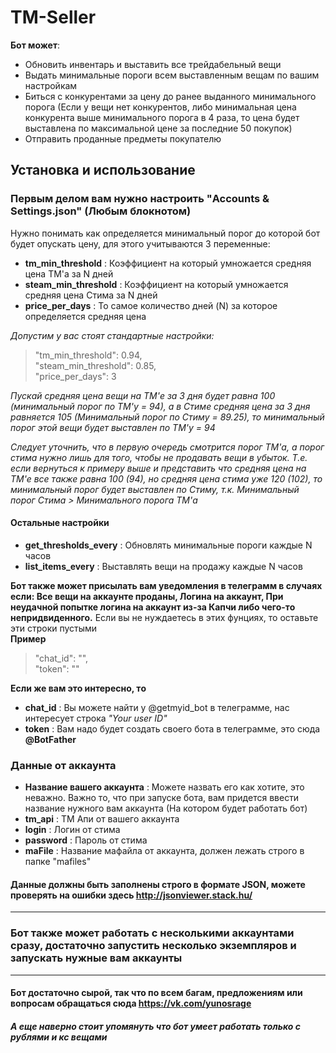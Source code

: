 # TM-Seller

**Бот может**:
* Обновить инвентарь и выставить все трейдабельный вещи
* Выдать минимальные пороги всем выставленным вещам по вашим настройкам
* Биться с конкурентами за цену до ранее выданного минимального порога (Если у вещи нет конкурентов, либо минимальная цена конкурента выше минимального порога в 4 раза, то цена будет выставлена по максимальной цене за последние 50 покупок)
* Отправить проданные предметы покупателю

## Установка и использование
### Первым делом вам нужно настроить "Accounts & Settings.json" (Любым блокнотом)
Нужно понимать как определяется минимальный порог до которой бот будет опускать цену, для этого учитываются 3 переменные:
* **tm_min_threshold** : Коэффициент на который умножается средняя цена TM'a за N дней
* **steam_min_threshold** : Коэффициент на который умножается средняя цена Стима за N дней
* **price_per_days** : То самое количество дней (N) за которое определяется средняя цена

*Допустим у вас стоят стандартные настройки:*

> "tm_min_threshold": 0.94,  
>  "steam_min_threshold": 0.85,  
>  "price_per_days": 3

*Пускай средняя цена вещи на TM'е за 3 дня будет равна 100 (минимальный порог по TM'у = 94), а в Стиме средняя цена за 3 дня равняется 105 (Минимальный порог по Стиму = 89.25), то минимальный порог этой вещи будет выставлен по TM'у = 94*

*Следует уточнить, что в первую очередь смотрится порог ТМ'a, а порог стима нужно лишь для того, чтобы не продавать вещи в убыток. Т.е. если вернуться к примеру выше и представить что средняя цена на ТМ'е все также равна 100 (94), но средняя цена стима уже 120 (102), то минимальный порог будет выставлен по Стиму, т.к. Минимальный порог Стима > Минимального порога ТМ'a*

#### Остальные настройки
* **get_thresholds_every** : Обновлять минимальные пороги каждые N часов
* **list_items_every** : Выставлять вещи на продажу каждые N часов  

**Бот также может присылать вам уведомления в телеграмм в случаях если: Все вещи на аккаунте проданы, Логина на аккаунт, При неудачной попытке логина на аккаунт из-за Капчи либо чего-то непридвиденного.** Если вы не нуждаетесь в этих фунциях, то оставьте эти строки пустыми  
**Пример**
>"chat_id": "",  
>"token": ""  

**Если же вам это интересно, тo**  
* **chat_id** : Вы можете найти у @getmyid_bot в телеграмме, нас интересует строка *"Your user ID"*
* **token** : Вам надо будет создать своего бота в телеграмме, это сюда **@BotFather**

### Данные от аккаунта
* **Название вашего аккаунта** : Можете назвать его как хотите, это неважно. Важно то, что при запуске бота, вам придется ввести название нужного вам аккаунта (На котором будет работать бот)
* **tm_api** : ТМ Апи от вашего аккаунта
* **login** : Логин от стима
* **password** : Пароль от стима
* **maFile** : Название мафайла от аккаунта, должен лежать строго в папке "mafiles"  

#### Данные должны быть заполнены строго в формате JSON, можете проверять на ошибки здесь http://jsonviewer.stack.hu/

***

### Бот также может работать с несколькими аккаунтами сразу, достаточно запустить несколько экземпляров и запускать нужные вам аккаунты

***

#### Бот достаточно сырой, так что по всем багам, предложениям или вопросам обращаться сюда https://vk.com/yunosrage
##### А еще наверно стоит упомянуть что бот умеет работать только с рублями и кс вещами
